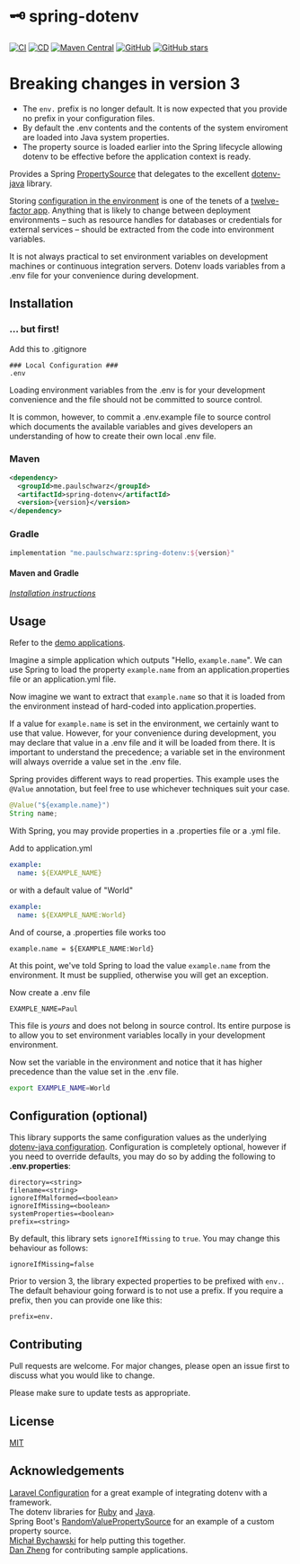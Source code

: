 # 🗝 spring-dotenv 
[![CI](https://github.com/paulschwarz/spring-dotenv/workflows/CI/badge.svg)](https://github.com/paulschwarz/spring-dotenv/actions?query=workflow%3ACI)
[![CD](https://github.com/paulschwarz/spring-dotenv/workflows/CD/badge.svg)](https://github.com/paulschwarz/spring-dotenv/actions?query=workflow%3ACD)
[![Maven Central](https://img.shields.io/maven-central/v/me.paulschwarz/spring-dotenv?color=blue)](https://search.maven.org/artifact/me.paulschwarz/spring-dotenv)
[![GitHub](https://img.shields.io/github/license/paulschwarz/spring-dotenv?color=orange)](https://github.com/paulschwarz/spring-dotenv/blob/master/LICENSE)
[![GitHub stars](https://img.shields.io/github/stars/paulschwarz/spring-dotenv?color=yellowgreen)](https://github.com/paulschwarz/spring-dotenv/stargazers)

# Breaking changes in version 3

- The `env.` prefix is no longer default. It is now expected that you provide no prefix in your configuration files.
- By default the .env contents and the contents of the system enviroment are loaded into Java system properties.
- The property source is loaded earlier into the Spring lifecycle allowing dotenv to be effective before the application context is ready.

Provides a Spring [PropertySource](https://github.com/spring-projects/spring-framework/blob/v5.2.3.RELEASE/spring-core/src/main/java/org/springframework/core/env/PropertySource.java) that delegates to the excellent [dotenv-java](https://github.com/cdimascio/dotenv-java) library.

Storing [configuration in the environment](http://12factor.net/config) is one of the tenets of a [twelve-factor app](http://12factor.net). Anything that is likely to change between deployment environments – such as resource handles for databases or credentials for external services – should be extracted from the code into environment variables.

It is not always practical to set environment variables on development machines or continuous integration servers. Dotenv loads variables from a .env file for your convenience during development.

## Installation

### ... but first!

Add this to .gitignore

```gitignore
### Local Configuration ###
.env
```

Loading environment variables from the .env is for your development convenience and the file should not be committed to source control.

It is common, however, to commit a .env.example file to source control which documents the available variables and gives developers an understanding of how to create their own local .env file.

### Maven

```xml
<dependency>
  <groupId>me.paulschwarz</groupId>
  <artifactId>spring-dotenv</artifactId>
  <version>{version}</version>
</dependency>
```

### Gradle

```groovy
implementation "me.paulschwarz:spring-dotenv:${version}"
```

#### Maven and Gradle

[*Installation instructions*](https://github.com/paulschwarz/spring-dotenv/releases/latest)
    
## Usage

Refer to the [demo applications](examples).

Imagine a simple application which outputs "Hello, `example.name`". We can use Spring to load the property `example.name` from an application.properties file or an application.yml file.

Now imagine we want to extract that `example.name` so that it is loaded from the environment instead of hard-coded into application.properties.

If a value for `example.name` is set in the environment, we certainly want to use that value. However, for your convenience during development, you may declare that value in a .env file and it will be loaded from there. It is important to understand the precedence; a variable set in the environment will always override a value set in the .env file.  

Spring provides different ways to read properties. This example uses the `@Value` annotation, but feel free to use whichever techniques suit your case.

```java
@Value("${example.name}")
String name;
```

With Spring, you may provide properties in a .properties file or a .yml file.

Add to application.yml

```yaml
example:
  name: ${EXAMPLE_NAME}
```

or with a default value of "World"

```yaml
example:
  name: ${EXAMPLE_NAME:World}
```

And of course, a .properties file works too

```properties
example.name = ${EXAMPLE_NAME:World}
```

At this point, we've told Spring to load the value `example.name` from the environment. It must be supplied, otherwise you will get an exception.

Now create a .env file

```properties
EXAMPLE_NAME=Paul
```

This file is *yours* and does not belong in source control. Its entire purpose is to allow you to set environment variables locally in your development environment.

Now set the variable in the environment and notice that it has higher precedence than the value set in the .env file.

```bash
export EXAMPLE_NAME=World
```

## Configuration (optional)

This library supports the same configuration values as the underlying [dotenv-java configuration](https://github.com/cdimascio/dotenv-java#configuration-options). Configuration is completely optional, however if you need to override defaults, you may do so by adding the following to **.env.properties**:

```properties
directory=<string>
filename=<string>
ignoreIfMalformed=<boolean>
ignoreIfMissing=<boolean>
systemProperties=<boolean>
prefix=<string>
```

By default, this library sets `ignoreIfMissing` to `true`. You may change this behaviour as follows:

```properties
ignoreIfMissing=false
```

Prior to version 3, the library expected properties to be prefixed with `env.`. The default behaviour going forward is to not use a prefix. If you require a prefix, then you can provide one like this:


```properties
prefix=env.
```

## Contributing

Pull requests are welcome. For major changes, please open an issue first to discuss what you would like to change.

Please make sure to update tests as appropriate.

## License

[MIT](LICENSE)

## Acknowledgements

[Laravel Configuration](https://laravel.com/docs/master/configuration) for a great example of integrating dotenv with a framework.  
The dotenv libraries for [Ruby](https://github.com/bkeepers/dotenv) and [Java](https://github.com/cdimascio/dotenv-java).    
Spring Boot's [RandomValuePropertySource](https://github.com/spring-projects/spring-boot/blob/v2.2.4.RELEASE/spring-boot-project/spring-boot/src/main/java/org/springframework/boot/env/RandomValuePropertySource.java) for an example of a custom property source.  
[Michał Bychawski](https://www.linkedin.com/in/michał-bychawski-541733aa) for help putting this together.  
[Dan Zheng](https://github.com/clevertension) for contributing sample applications.
